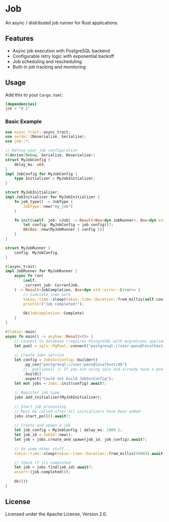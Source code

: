 # Job

An async / distributed job runner for Rust applications.

## Features

- Async job execution with PostgreSQL backend
- Configurable retry logic with exponential backoff
- Job scheduling and rescheduling
- Built-in job tracking and monitoring

## Usage

Add this to your `Cargo.toml`:

```toml
[dependencies]
job = "0.1"
```

### Basic Example

```rust
use async_trait::async_trait;
use serde::{Deserialize, Serialize};
use job::*;

// Define your job configuration
#[derive(Debug, Serialize, Deserialize)]
struct MyJobConfig {
    delay_ms: u64,
}
impl JobConfig for MyJobConfig {
    type Initializer = MyJobInitializer;
}

struct MyJobInitializer;
impl JobInitializer for MyJobInitializer {
    fn job_type() -> JobType {
        JobType::new("my_job")
    }

    fn init(&self, job: &Job) -> Result<Box<dyn JobRunner>, Box<dyn std::error::Error>> {
        let config: MyJobConfig = job.config()?;
        Ok(Box::new(MyJobRunner { config }))
    }
}

struct MyJobRunner {
    config: MyJobConfig,
}

#[async_trait]
impl JobRunner for MyJobRunner {
    async fn run(
        &self,
        _current_job: CurrentJob,
    ) -> Result<JobCompletion, Box<dyn std::error::Error>> {
        // Simulate some work
        tokio::time::sleep(tokio::time::Duration::from_millis(self.config.delay_ms)).await;
        println!("Job completed!");
        
        Ok(JobCompletion::Complete)
    }
}

#[tokio::main]
async fn main() -> anyhow::Result<()> {
    // Connect to database (requires PostgreSQL with migrations applied)
    let pool = sqlx::PgPool::connect("postgresql://user:pass@localhost/db").await?;
    
    // Create Jobs service
    let config = JobsSvcConfig::builder()
        .pg_con("postgresql://user:pass@localhost/db")
        // .pool(pool) // If you are using sqlx and already have a pool
        .build()
        .expect("Could not build JobSvcConfig");
    let mut jobs = Jobs::init(config).await?;
    
    // Register job type
    jobs.add_initializer(MyJobInitializer);
    
    // Start job processing
    // Must be called after all initializers have been added
    jobs.start_poll().await?;
    
    // Create and spawn a job
    let job_config = MyJobConfig { delay_ms: 1000 };
    let job_id = JobId::new();
    let job = jobs.create_and_spawn(job_id, job_config).await?;
    
    // Do some other stuff...
    tokio::time::sleep(tokio::time::Duration::from_millis(5000)).await;

    // Check if its completed
    let job = jobs.find(job_id).await?;
    assert!(job.completed());
    
    Ok(())
}
```

## License

Licensed under the Apache License, Version 2.0.
